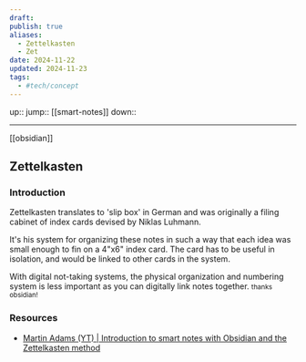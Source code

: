 ```yaml
---
draft: 
publish: true
aliases:
  - Zettelkasten
  - Zet
date: 2024-11-22
updated: 2024-11-23
tags:
  - #tech/concept
---
```


up::
jump:: [[smart-notes]]
down::

---

[[obsidian]]

## Zettelkasten

### Introduction

Zettelkasten translates to 'slip box' in German and was originally a filing cabinet of index cards devised by Niklas Luhmann.

It's his system for organizing these notes in such a way that each idea was small enough to fin on a 4"x6" index card. The card has to be useful in isolation, and would be linked to other cards in the system.

With digital not-taking systems, the physical organization and numbering system is less important as you can digitally link notes together. <small>thanks obsidian!</small>

### Resources

- [Martin Adams (YT) | Introduction to smart notes with Obsidian and the Zettelkasten method](https://youtu.be/Etr_Wyfpyvk?list=TLPQMDQwNjIwMjHBCu4OmoliIg)

